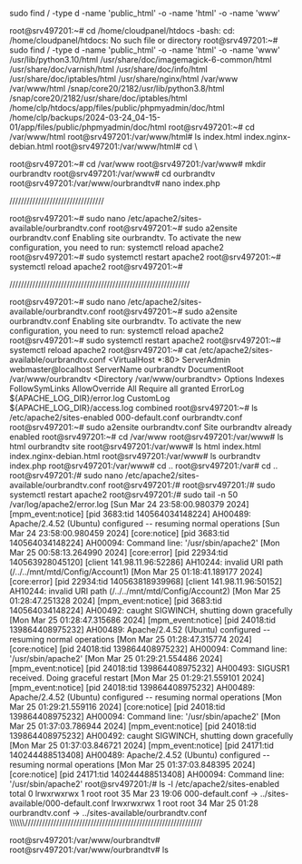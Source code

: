 sudo find / -type d -name 'public_html' -o -name 'html' -o -name 'www'


root@srv497201:~# cd /home/cloudpanel/htdocs
-bash: cd: /home/cloudpanel/htdocs: No such file or directory
root@srv497201:~# sudo find / -type d -name 'public_html' -o -name 'html' -o -name 'www'
/usr/lib/python3.10/html
/usr/share/doc/imagemagick-6-common/html
/usr/share/doc/varnish/html
/usr/share/doc/info/html
/usr/share/doc/iptables/html
/usr/share/nginx/html
/var/www
/var/www/html
/snap/core20/2182/usr/lib/python3.8/html
/snap/core20/2182/usr/share/doc/iptables/html
/home/clp/htdocs/app/files/public/phpmyadmin/doc/html
/home/clp/backups/2024-03-24_04-15-01/app/files/public/phpmyadmin/doc/html
root@srv497201:~# cd /var/www/html
root@srv497201:/var/www/html# ls
index.html  index.nginx-debian.html
root@srv497201:/var/www/html# cd \
>
root@srv497201:~# cd /var/www
root@srv497201:/var/www# mkdir ourbrandtv
root@srv497201:/var/www# cd ourbrandtv
root@srv497201:/var/www/ourbrandtv# nano index.php





/////////////////////////////////


root@srv497201:~# sudo nano /etc/apache2/sites-available/ourbrandtv.conf
root@srv497201:~# sudo a2ensite ourbrandtv.conf
Enabling site ourbrandtv.
To activate the new configuration, you need to run:
  systemctl reload apache2
root@srv497201:~# sudo systemctl restart apache2
root@srv497201:~# systemctl reload apache2
root@srv497201:~#



///////////////////////////////////////////////////////////////

root@srv497201:~# sudo nano /etc/apache2/sites-available/ourbrandtv.conf
root@srv497201:~# sudo a2ensite ourbrandtv.conf
Enabling site ourbrandtv.
To activate the new configuration, you need to run:
  systemctl reload apache2
root@srv497201:~# sudo systemctl restart apache2
root@srv497201:~# systemctl reload apache2
root@srv497201:~# cat /etc/apache2/sites-available/ourbrandtv.conf
<VirtualHost *:80>
    ServerAdmin webmaster@localhost
    ServerName ourbrandtv
    DocumentRoot /var/www/ourbrandtv
    <Directory /var/www/ourbrandtv>
        Options Indexes FollowSymLinks
        AllowOverride All
        Require all granted
    </Directory>
    ErrorLog ${APACHE_LOG_DIR}/error.log
    CustomLog ${APACHE_LOG_DIR}/access.log combined
</VirtualHost>
root@srv497201:~# ls /etc/apache2/sites-enabled
000-default.conf  ourbrandtv.conf
root@srv497201:~# sudo a2ensite ourbrandtv.conf
Site ourbrandtv already enabled
root@srv497201:~# cd  /var/www
root@srv497201:/var/www# ls
html  ourbrandtv  site
root@srv497201:/var/www# ls html
index.html  index.nginx-debian.html
root@srv497201:/var/www# ls ourbrandtv
index.php
root@srv497201:/var/www# cd ..
root@srv497201:/var# cd ..
root@srv497201:/# sudo nano /etc/apache2/sites-available/ourbrandtv.conf
root@srv497201:/# root@srv497201:/# sudo systemctl restart apache2
root@srv497201:/# sudo tail -n 50 /var/log/apache2/error.log
[Sun Mar 24 23:58:00.980379 2024] [mpm_event:notice] [pid 3683:tid 140564034148224] AH00489: Apache/2.4.52 (Ubuntu) configured -- resuming normal operations
[Sun Mar 24 23:58:00.980459 2024] [core:notice] [pid 3683:tid 140564034148224] AH00094: Command line: '/usr/sbin/apache2'
[Mon Mar 25 00:58:13.264990 2024] [core:error] [pid 22934:tid 140563928045120] [client 141.98.11.96:52286] AH10244: invalid URI path (/../../mnt/mtd/Config/Account1)
[Mon Mar 25 01:18:41.189177 2024] [core:error] [pid 22934:tid 140563818939968] [client 141.98.11.96:50152] AH10244: invalid URI path (/../../mnt/mtd/Config/Account2)
[Mon Mar 25 01:28:47.251328 2024] [mpm_event:notice] [pid 3683:tid 140564034148224] AH00492: caught SIGWINCH, shutting down gracefully
[Mon Mar 25 01:28:47.315686 2024] [mpm_event:notice] [pid 24018:tid 139864408975232] AH00489: Apache/2.4.52 (Ubuntu) configured -- resuming normal operations
[Mon Mar 25 01:28:47.315774 2024] [core:notice] [pid 24018:tid 139864408975232] AH00094: Command line: '/usr/sbin/apache2'
[Mon Mar 25 01:29:21.554486 2024] [mpm_event:notice] [pid 24018:tid 139864408975232] AH00493: SIGUSR1 received.  Doing graceful restart
[Mon Mar 25 01:29:21.559101 2024] [mpm_event:notice] [pid 24018:tid 139864408975232] AH00489: Apache/2.4.52 (Ubuntu) configured -- resuming normal operations
[Mon Mar 25 01:29:21.559116 2024] [core:notice] [pid 24018:tid 139864408975232] AH00094: Command line: '/usr/sbin/apache2'
[Mon Mar 25 01:37:03.786944 2024] [mpm_event:notice] [pid 24018:tid 139864408975232] AH00492: caught SIGWINCH, shutting down gracefully
[Mon Mar 25 01:37:03.846721 2024] [mpm_event:notice] [pid 24171:tid 140244488513408] AH00489: Apache/2.4.52 (Ubuntu) configured -- resuming normal operations
[Mon Mar 25 01:37:03.848395 2024] [core:notice] [pid 24171:tid 140244488513408] AH00094: Command line: '/usr/sbin/apache2'
root@srv497201:/# ls -l /etc/apache2/sites-enabled
total 0
lrwxrwxrwx 1 root root 35 Mar 23 19:06 000-default.conf -> ../sites-available/000-default.conf
lrwxrwxrwx 1 root root 34 Mar 25 01:28 ourbrandtv.conf -> ../sites-available/ourbrandtv.conf
\\\\\\\\\\\\//////////////////////////////////////////////////////////////

root@srv497201:/var/www/ourbrandtv# root@srv497201:/var/www/ourbrandtv# ls
